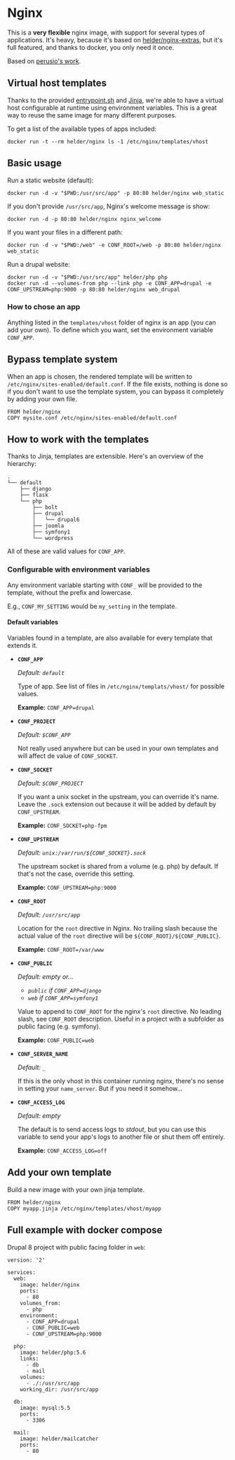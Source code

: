 # Nginx

This is a **very flexible** nginx image, with support for several types of applications. It's heavy, because it's based on [helder/nginx-extras](https://registry.hub.docker.com/u/helder/nginx-extras/), but it's full featured, and thanks to docker, you only need it once.

Based on [perusio's work](https://github.com/perusio/drupal-with-nginx).

## Virtual host templates

Thanks to the provided [entrypoint.sh](https://github.com/helderco/docker-nginx/blob/master/entrypoint.sh) and [Jinja](http://jinja.pocoo.org), we're able to have a virtual host configurable at runtime using environment variables. This is a great way to reuse the same image for many different purposes.

To get a list of the available types of apps included:

    docker run -t --rm helder/nginx ls -1 /etc/nginx/templates/vhost


## Basic usage

Run a static website (default):

    docker run -d -v "$PWD:/usr/src/app" -p 80:80 helder/nginx web_static

If you don't provide `/usr/src/app`, Nginx's welcome message is show:

    docker run -d -p 80:80 helder/nginx nginx_welcome

If you want your files in a different path:

    docker run -d -v "$PWD:/web" -e CONF_ROOT=/web -p 80:80 helder/nginx web_static

Run a drupal website:

    docker run -d -v "$PWD:/usr/src/app" helder/php php
    docker run -d --volumes-from php --link php -e CONF_APP=drupal -e CONF_UPSTREAM=php:9000 -p 80:80 helder/nginx web_drupal

### How to chose an app

Anything listed in the `templates/vhost` folder of nginx is an app (you can add your own).
To define which you want, set the environment variable `CONF_APP`.

## Bypass template system

When an app is chosen, the rendered template will be written to `/etc/nginx/sites-enabled/default.conf`.
If the file exists, nothing is done so if you don't want to use the template system,
you can bypass it completely by adding your own file.

    FROM helder/nginx
    COPY mysite.conf /etc/nginx/sites-enabled/default.conf

## How to work with the templates

Thanks to Jinja, templates are extensible. Here's an overview of the hierarchy:

    .
    └── default
        ├── django
        ├── flask
        └── php
            ├── bolt
            ├── drupal
            │   └── drupal6
            ├── joomla
            ├── symfony1
            └── wordpress

All of these are valid values for `CONF_APP`.

### Configurable with environment variables

Any environment variable starting with `CONF_` will be provided to the template, without
the prefix and lowercase.

E.g., `CONF_MY_SETTING` would be `my_setting` in the template.

#### Default variables

Variables found in a template, are also available for every template that extends it.

* **`CONF_APP`**

    *Default: `default`*

    Type of app. See list of files in `/etc/nginx/templats/vhost/` for possible values.

    **Example:** `CONF_APP=drupal`

* **`CONF_PROJECT`**

    *Default: `$CONF_APP`*

    Not really used anywhere but can be used in your own templates and will affect de value
    of `CONF_SOCKET`.

* **`CONF_SOCKET`**

    *Default: `$CONF_PROJECT`*

    If you want a unix socket in the upstream, you can override it's name. Leave the `.sock`
    extension out because it will be added by default by `CONF_UPSTREAM`.

    **Example:** `CONF_SOCKET=php-fpm`

* **`CONF_UPSTREAM`**

    *Default: `unix:/var/run/${CONF_SOCKET}.sock`*

    The upstream socket is shared from a volume (e.g. php) by default. If that's not
    the case, override this setting.

    **Example:** `CONF_UPSTREAM=php:9000`

* **`CONF_ROOT`**

    *Default: `/usr/src/app`*

    Location for the `root` directive in Nginx. No trailing slash because the actual value of the
    `root` directive will be `${CONF_ROOT}/${CONF_PUBLIC}`.

    **Example:** `CONF_ROOT=/var/www`

* **`CONF_PUBLIC`**

    *Default: empty or...*

    * *`public` if `CONF_APP=django`*
    * *`web` if `CONF_APP=symfony1`*

    Value to append to `CONF_ROOT` for the nginx's `root` directive. No leading slash, see
    `CONF_ROOT` description. Useful in a project with a subfolder as public facing (e.g. symfony).

    **Example:** `CONF_PUBLIC=web`

* **`CONF_SERVER_NAME`**

    *Default: `_`*

    If this is the only vhost in this container running nginx, there's no sense in setting your
    `name_server`. But if you need it somehow...

* **`CONF_ACCESS_LOG`**

    *Default: empty*

    The default is to send access logs to *stdout*, but you can use this variable to send your
    app's logs to another file or shut them off entirely.

    **Example:** `CONF_ACCESS_LOG=off`


## Add your own template

Build a new image with your own jinja template.

    FROM helder/nginx
    COPY myapp.jinja /etc/nginx/templates/vhost/myapp

## Full example with docker compose

Drupal 8 project with public facing folder in `web`:

    version: '2'

    services:
      web:
        image: helder/nginx
        ports:
          - 80
        volumes_from:
          - php
        environment:
          - CONF_APP=drupal
          - CONF_PUBLIC=web
          - CONF_UPSTREAM=php:9000

      php:
        image: helder/php:5.6
        links:
          - db
          - mail
        volumes:
          - ./:/usr/src/app
        working_dir: /usr/src/app

      db:
        image: mysql:5.5
        ports:
          - 3306

      mail:
        image: helder/mailcatcher
        ports:
          - 80
